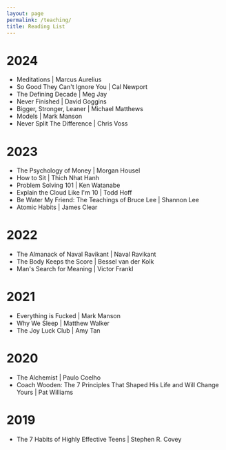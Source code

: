 ```yaml
---
layout: page
permalink: /teaching/
title: Reading List
---
```


# 2024
- Meditations \| Marcus Aurelius
- So Good They Can't Ignore You \| Cal Newport
- The Defining Decade \| Meg Jay
- Never Finished \| David Goggins
- Bigger, Stronger, Leaner \| Michael Matthews
- Models \| Mark Manson
- Never Split The Difference \| Chris Voss

# 2023
- The Psychology of Money \| Morgan Housel
- How to Sit \| Thich Nhat Hanh
- Problem Solving 101 \| Ken Watanabe
- Explain the Cloud Like I'm 10 \| Todd Hoff
- Be Water My Friend: The Teachings of Bruce Lee \| Shannon Lee
- Atomic Habits \| James Clear

# 2022
- The Almanack of Naval Ravikant \| Naval Ravikant
- The Body Keeps the Score \| Bessel van der Kolk
- Man's Search for Meaning \| Victor Frankl 

# 2021
- Everything is Fucked \| Mark Manson
- Why We Sleep \| Matthew Walker
- The Joy Luck Club \| Amy Tan

# 2020
- The Alchemist \| Paulo Coelho
- Coach Wooden: The 7 Principles That Shaped His Life and Will Change Yours \| Pat Williams

# 2019
- The 7 Habits of Highly Effective Teens \| Stephen R. Covey